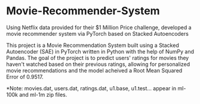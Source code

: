 # Movie-Recommender-System
Using Netflix data provided for their $1 Million Price challenge, developed a movie recommender system via PyTorch based on Stacked Autoencoders

This project is a Movie Recommendation System built using a Stacked Autoencoder (SAE) in PyTorch written in Python with the help of NumPy and Pandas. The goal of the project is to predict users' ratings for movies they haven't watched based on their previous ratings, allowing for personalized movie recommendations and the model acheived a Root Mean Squared Error of 0.9517.

*Note: movies.dat, users.dat, ratings.dat, u1.base, u1.test... appear in ml-100k and ml-1m zip files.
